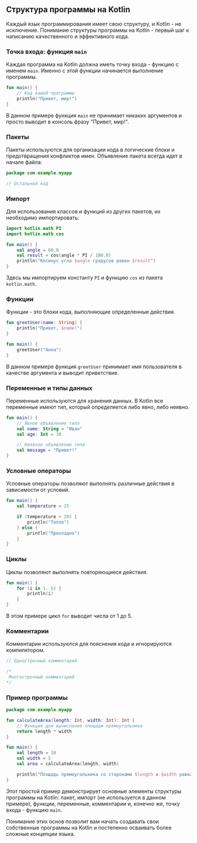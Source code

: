 ## Структура программы на Kotlin

Каждый язык программирования имеет свою структуру, и Kotlin - не исключение. 
Понимание структуры программы на Kotlin - первый шаг к написанию качественного и эффективного кода. 

### Точка входа: функция `main`

Каждая программа на Kotlin должна иметь точку входа - функцию с именем `main`. Именно с этой функции начинается выполнение программы. 

```kotlin
fun main() {
    // Код вашей программы
    println("Привет, мир!")
}
```

В данном примере функция `main` не принимает никаких аргументов и просто выводит в консоль фразу "Привет, мир!". 

### Пакеты

Пакеты используются для организации кода в логические блоки и предотвращения конфликтов имен. Объявление пакета всегда идет в начале файла:

```kotlin
package com.example.myapp

// Остальной код
```

### Импорт

Для использования классов и функций из других пакетов, их необходимо импортировать:

```kotlin
import kotlin.math.PI
import kotlin.math.cos

fun main() {
    val angle = 60.0
    val result = cos(angle * PI / 180.0)
    println("Косинус угла $angle градусов равен $result")
}
```

Здесь мы импортируем константу `PI` и функцию `cos` из пакета `kotlin.math`.

### Функции

Функции - это блоки кода, выполняющие определенные действия.

```kotlin
fun greetUser(name: String) {
    println("Привет, $name!")
}

fun main() {
    greetUser("Анна")
}
```

В данном примере функция `greetUser` принимает имя пользователя в качестве аргумента и выводит приветствие.

### Переменные и типы данных

Переменные используются для хранения данных. В Kotlin все переменные имеют тип, который определяется либо явно, либо неявно.

```kotlin
fun main() {
    // Явное объявление типа
    val name: String = "Иван" 
    val age: Int = 30

    // Неявное объявление типа
    val message = "Привет!"
}
```

### Условные операторы

Условные операторы позволяют выполнять различные действия в зависимости от условий.

```kotlin
fun main() {
    val temperature = 25

    if (temperature > 20) {
        println("Тепло")
    } else {
        println("Прохладно")
    }
}
```

### Циклы

Циклы позволяют выполнять повторяющиеся действия.

```kotlin
fun main() {
    for (i in 1..5) {
        println(i)
    }
}
```

В этом примере цикл `for` выводит числа от 1 до 5.

### Комментарии

Комментарии используются для пояснения кода и игнорируются компилятором.

```kotlin
// Однострочный комментарий

/*
 Многострочный комментарий
*/
```

### Пример программы

```kotlin
package com.example.myapp

fun calculateArea(length: Int, width: Int): Int {
    // Функция для вычисления площади прямоугольника
    return length * width
}

fun main() {
    val length = 10
    val width = 5
    val area = calculateArea(length, width)

    println("Площадь прямоугольника со сторонами $length и $width равна $area")
}
```

Этот простой пример демонстрирует основные элементы структуры программы на Kotlin: пакет, импорт (не используется в данном примере), функции, переменные, комментарии и, конечно же, точку входа - функцию `main`.

Понимание этих основ позволит вам начать создавать свои собственные программы на Kotlin и постепенно осваивать более сложные концепции языка. 
